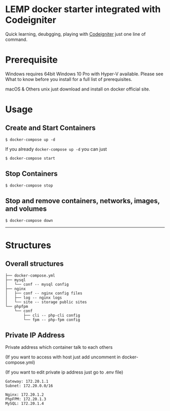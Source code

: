 # LEMP docker starter integrated with Codeigniter

Quick learning, deubgging, playing with [Codeigniter](https://codeigniter.com/) just one line of command.

# Prerequisite

Windows requires 64bit Windows 10 Pro with Hyper-V available. Please see What to know before you install for a full list of prerequisites.

macOS & Others unix just download and install on docker official site.

# Usage

## Create and Start Containers

```
$ docker-compose up -d
```

If you already ```docker-compose up -d``` you can just

```
$ docker-compose start
```

## Stop Containers

```
$ docker-compose stop
```

## Stop and remove containers, networks, images, and volumes

```
$ docker-compose down
```

---

# Structures

## Overall structures

```
├── docker-compose.yml
├── mysql
│   └── conf -- mysql config
├── nginx
│   ├── conf -- nginx config files
│   ├── log -- nginx logs
│   └── site -- storage public sites
└── phpfpm
    └── conf
        ├── cli -- php-cli config
        └── fpm -- php-fpm config
```
## Private IP Address 

Private address which container talk to each others


(If you want to access with host just add uncomment in docker-compose.yml)


(If you want to edit private ip address just go to .env file)

```
Gateway: 172.20.1.1
Subnet: 172.20.0.0/16

Nginx: 172.20.1.2
PhpFPM: 172.20.1.3
MySQL: 172.20.1.4
```
